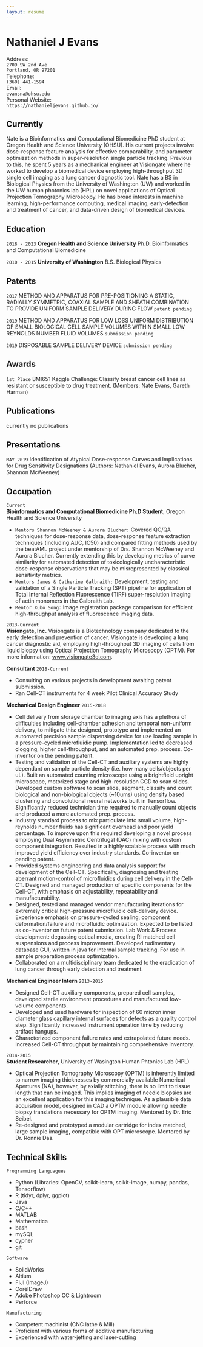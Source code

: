 ```yaml
---
layout: resume
---
```


# Nathaniel J Evans 

Address:   
  `2709 SW 2nd Ave`  
  `Portland, OR 97201`  
Telephone:  
  `(360) 441-1594`   
Email:   
  `evansna@ohsu.edu`    
Personal Website:   
  `https://nathanieljevans.github.io/`  


## Currently

Nate is a Bioinformatics and Computational Biomedicine PhD student at Oregon Health and Science University (OHSU). His current projects involve dose-response feature analysis for effective comparability, and parameter optimization methods in super-resolution single particle tracking. Previous to this, he spent 5 years as a mechanical engineer at Visiongate where he worked to develop a biomedical device employing high-throughput 3D single cell imaging as a lung cancer diagnostic tool. Nate has a BS in Biological Physics from the University of Washington (UW) and worked in the UW human photonics lab (HPL) on novel applications of Optical Projection Tomography Microscopy. He has broad interests in machine learning, high-performance computing, medical imaging, early-detection and treatment of cancer, and data-driven design of biomedical devices.

## Education

`2018 - 2023`
__Oregon Health and Science University__
Ph.D. Bioinformatics and Computational Biomedicine

`2010 - 2015`
__University of Washington__
B.S. Biological Physics

## Patents

`2017`
METHOD AND APPARATUS FOR PRE-POSITIONING A STATIC, RADIALLY SYMMETRIC, COAXIAL SAMPLE AND SHEATH COMBINATION TO PROVIDE UNIFORM SAMPLE DELIVERY DURING FLOW `patent pending` 

`2019`
METHOD AND APPARATUS FOR LOW LOSS UNIFORM DISTRIBUTION OF SMALL BIOLOGICAL CELL SAMPLE VOLUMES WITHIN SMALL LOW REYNOLDS NUMBER FLUID VOLUMES `submission pending`

`2019`
DISPOSABLE SAMPLE DELIVERY DEVICE `submission pending`

## Awards 

`1st Place` 
BMI651 Kaggle Challenge: Classify breast cancer cell lines as resistant or susceptible to drug treatment.
(Members: Nate Evans, Gareth Harman) 

## Publications

currently no publications

## Presentations

`MAY 2019`
Identification of Atypical Dose-response Curves and Implications for Drug Sensitivity Designations
(Authors: Nathaniel Evans, Aurora Blucher, Shannon McWeeney) 

## Occupation

`Current`  
__Bioinformatics and Computational Biomedicine Ph.D Student__, Oregon Health and Science University

- `Mentors Shannon McWeeney & Aurora Blucher:` Covered QC/QA techniques for dose-response data, dose-response feature extraction techniques (including AUC, IC50) and compared fitting methods used by the beatAML project under mentorship of Drs. Shannon McWeeney and Aurora Blucher. Currently extending this by developing metrics of curve similarity for automated detection of toxicologically uncharacteristic dose-response observations that may be misrepresented by classical sensitivity metrics. 
- `Mentors James & Catherine Galbraith:` Development, testing and validation of a Single Particle Tracking (SPT) pipeline for application of Total Internal Reflection Fluorescence (TIRF) super-resolution imaging of actin monomers in the Galbraith Lab. 
- `Mentor Xubo Song:` Image registration package comparison for efficient high-throughput analysis of fluorescence imaging data.  


`2013-Current`  
**Visiongate, Inc.**
Visiongate is a Biotechnology company dedicated to the early detection and prevention of cancer. Visiongate is developing a lung cancer diagnostic aid, employing high-throughput 3D imaging of cells from liquid biopsy using Optical Projection Tomography Microscopy (OPTM). For more information:  www.visiongate3d.com. 

__Consultant__ `2018-Current`

- Consulting on various projects in development awaiting patent submission. 
- Ran Cell-CT instruments for 4 week Pilot Clinical Accuracy Study 

__Mechanical Design Engineer__ `2015-2018`

- Cell delivery from storage chamber to imaging axis has a plethora of difficulties including cell-chamber adhesion and temporal non-uniform delivery, to mitigate this: designed,  prototype and implemented an automated precision sample dispensing device for use loading sample in a pressure-cycled microfluidic pump. Implementation led to decreased clogging, higher cell-throughput, and an automated prep. process. Co-inventor on the pending patent.
- Testing and validation of the Cell-CT and auxiliary systems are highly dependant on sample particle density (i.e. how many cells/objects per uL). Built an automated counting microscope using a brightfield upright  microscope, motorized stage and high-resolution CCD to scan slides. Developed custom software to scan slide, segment, classify and count biological and non-biological objects (~10ums) using density based clustering and convolutional neural networks built in Tensorflow. Significantly reduced technician time required to manually count objects and produced a more automated prep. process. 
- Industry standard process to mix particulate into small volume, high-reynolds number fluids has significant overhead and poor yield percentage. To improve upon this required developing a novel process employing Dual Asymmetric Centrifugal (DAC) mixing with custom component integration. Resulted in a highly scalable process with much improved yield efficiency over industry standards. Co-inventor on pending patent. 
- Provided systems engineering and data analysis support for development of the Cell-CT. Specifically, diagnosing and treating aberrant motion-control of microfluidics during cell delivery in the Cell-CT. 
Designed and managed production of specific components for the Cell-CT, with emphasis on adjustability, repeatability and manufacturability.  
- Designed, tested and managed vendor manufacturing iterations for extremely critical high-pressure microfluidic cell-delivery device. Experience emphasis on pressure-cycled sealing, component deformation/failure and microfluidic optimization. Expected to be listed as co-inventor on future patent submission. 
Lab Work & Process development: degassing optical media, creating RI matched cell suspensions and process improvement. 
Developed rudimentary database GUI, written in java for internal sample tracking. For use in sample preparation process optimization. 
- Collaborated on a multidisciplinary team dedicated to the eradication of lung cancer through early detection and treatment.

__Mechanical Engineer Intern__ `2013-2015`

- Designed Cell-CT auxiliary components, prepared cell samples, developed sterile environment procedures and manufactured low-volume components. 
- Developed  and used hardware for inspection of 60 micron inner diameter glass capillary internal surfaces for defects as a  quality control step. Significantly increased instrument operation time by reducing artifact hangups. 
- Characterized component failure rates and extrapolated future needs. Increased Cell-CT throughput by maintaining comprehensive inventory. 


`2014-2015`  
__Student Researcher__, University of Wasington Human Phtonics Lab (HPL)  

- Optical Projection Tomography Microscopy (OPTM) is inherently limited to narrow imaging thicknesses by commercially available Numerical Apertures (NA), however, by axially stitching, there is no limit to tissue length that can be imaged. This implies imaging of needle biopsies are an excellent application for this imaging technique. As a plausible data acquisition model, designed in CAD a OPTM module allowing needle biopsy translations necessary for OPTM imaging. Mentored by Dr. Eric Seibel.  
- Re-designed and prototyped a modular cartridge for index matched, large sample imaging, compatible with OPT microscope. Mentored by Dr. Ronnie Das. 

## Technical Skills 

`Programming Languagues` 

- Python (Libraries: OpenCV, scikit-learn, scikit-image, numpy, pandas, Tensorflow)
- R (tidyr, dplyr, ggplot)
- Java
- C/C++
- MATLAB 
- Mathematica
- bash
- mySQL
- cypher 
- git

`Software` 

- SolidWorks
- Altium
- FIJI (ImageJ)
- CorelDraw
- Adobe Photoshop CC & Lightroom
- Perforce 

`Manufacturing` 

- Competent machinist (CNC lathe & Mill)
- Proficient with various forms of additive manufacturing
- Experienced with water-jetting and laser-cutting


<!-- ### Footer

Last updated: May 2013 -->



